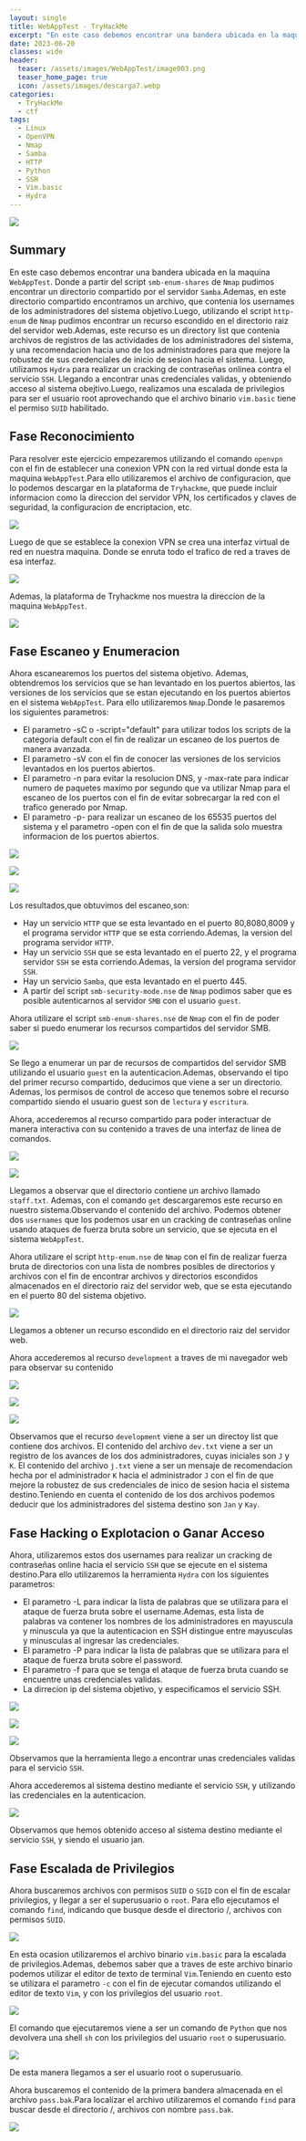 ```yaml
---
layout: single
title: WebAppTest - TryHackMe
excerpt: "En este caso debemos encontrar una bandera ubicada en la maquina `WebAppTest`. Donde a partir del script `smb-enum-shares` de `Nmap` pudimos encontrar un directorio compartido por el servidor `Samba`.Ademas, en este directorio compartido encontramos un archivo, que contenia los usernames de los administradores del sistema objetivo.Luego, utilizando el script `http-enum` de `Nmap` pudimos encontrar un recurso escondido en el directorio raiz del servidor web.Ademas, este recurso es un directory list que contenia archivo de registros de las actividades de los administradores del sistema. Luego, utilizamos `Hydra` para realizar un cracking de contraseñas online contra el servicio `SSH`. Llegando a encontrar unas credenciales validas, y obteniendo acceso al sistema obejtivo.Luego, realizamos una escalada de privilegios para ser el usuario root aprovechando que el archivo binario `vim.basic` tiene el permiso `SUID` habilitado."
date: 2023-06-20
classes: wide
header:
  teaser: /assets/images/WebAppTest/image003.png
  teaser_home_page: true
  icon: /assets/images/descarga7.webp
categories:
  - TryHackMe
  - ctf
tags:
  - Linux  
  - OpenVPN
  - Nmap
  - Samba
  - HTTP
  - Python
  - SSH
  - Vim.basic
  - Hydra
---
```


![](/assets/images/WebAppTest/image001.png)

## Summary

En este caso debemos encontrar una bandera ubicada en la maquina `WebAppTest`. Donde a partir del script `smb-enum-shares` de `Nmap` pudimos encontrar un directorio compartido por el servidor `Samba`.Ademas, en este directorio compartido encontramos un archivo, que contenia los usernames de los administradores del sistema objetivo.Luego, utilizando el script `http-enum` de `Nmap` pudimos encontrar un recurso escondido en el directorio raiz del servidor web.Ademas, este recurso es un directory list que contenia archivos de registros de las actividades de los administradores del sistema, y una recomendacion hacia uno de los administradores para que mejore la robustez de sus credenciales de inicio de sesion hacia el sistema. Luego, utilizamos `Hydra` para realizar un cracking de contraseñas onlinea contra el servicio `SSH`. Llegando a encontrar unas credenciales validas, y obteniendo acceso al sistema obejtivo.Luego, realizamos una escalada de privilegios para ser el usuario root aprovechando que el archivo binario `vim.basic` tiene el permiso `SUID` habilitado.

## Fase Reconocimiento

Para resolver este ejercicio empezaremos utilizando el comando `openvpn` con el fin de establecer una conexion VPN con la red virtual donde esta la maquina `WebAppTest`.Para ello utilizaremos el archivo de configuracion, que lo podemos descargar en la plataforma de `Tryhackme`, que puede incluir informacion como la direccion del servidor VPN, los certificados y claves de seguridad, la configuracion de encriptacion, etc. 

![](/assets/images/WebAppTest/image005.png)

Luego de que se establece la conexion VPN se crea una interfaz virtual de red en nuestra maquina. Donde se enruta todo el trafico de red a traves de esa interfaz.

![](/assets/images/WebAppTest/image007.png)

Ademas, la plataforma de Tryhackme nos muestra la direccion de la maquina `WebAppTest`.

![](/assets/images/WebAppTest/image009.png)

## Fase Escaneo y Enumeracion

Ahora escanearemos los puertos del sistema objetivo. Ademas, obtendremos los servicios que se han levantado en los puertos abiertos, las versiones de los servicios que se estan ejecutando en los puertos abiertos en el sistema `WebAppTest`. Para ello utilizaremos `Nmap`.Donde le pasaremos los siguientes parametros:
- El parametro -sC o -script="default" para utilizar todos los scripts de la categoria default con el fin de realizar un escaneo de los puertos de manera avanzada.
- El parametro -sV con el fin de conocer las versiones de los servicios levantados en los puertos abiertos.
- El parametro -n para evitar la resolucion DNS, y -max-rate para indicar numero de paquetes maximo por segundo que va utilizar Nmap para el escaneo de los puertos con el fin de evitar sobrecargar la red con el trafico generado por Nmap.
- El parametro -p- para realizar un escaneo de los 65535 puertos del sistema y el parametro -open con el fin de que la salida solo muestra informacion de los puertos abiertos.

![](/assets/images/WebAppTest/image011.png)

![](/assets/images/WebAppTest/image013.png)

![](/assets/images/WebAppTest/image015.png)

Los resultados,que obtuvimos del escaneo,son:
- Hay un servicio `HTTP` que se esta levantado en el puerto 80,8080,8009 y el  programa servidor `HTTP` que se esta corriendo.Ademas, la version del programa servidor `HTTP`.
- Hay un servicio `SSH` que se esta levantado en el puerto 22, y el  programa servidor `SSH` se esta corriendo.Ademas, la version del programa servidor `SSH`.
- Hay un servicio `Samba`, que esta levantado en el puerto 445.
- A partir del script `smb-security-mode.nse` de `Nmap` podimos saber que es posible autenticarnos al servidor `SMB` con el usuario `guest`.  

Ahora utilizare el script `smb-enum-shares.nse` de `Nmap` con el fin de poder saber si puedo enumerar los recursos compartidos del servidor SMB.

![](/assets/images/WebAppTest/image017.png)

Se llego a enumerar un par de recursos de compartidos del servidor SMB utilizando el usuario `guest` en la autenticacion.Ademas, observando el tipo del primer recurso compartido, deducimos que viene a ser un directorio. Ademas, los permisos de control de acceso que tenemos sobre el recurso compartido siendo el usuario guest son de `lectura` y `escritura`. 

Ahora, accederemos al recurso compartido para poder interactuar de manera interactiva con su contenido a traves de una interfaz de linea de comandos. 

![](/assets/images/WebAppTest/image019.png)

![](/assets/images/WebAppTest/image021.png)

Llegamos a observar que el directorio contiene un archivo llamado `staff.txt`. Ademas, con el comando `get` descargaremos este recurso en nuestro sistema.Observando el contenido del archivo. Podemos obtener dos `usernames` que los podemos usar en un cracking de contraseñas online usando ataques de fuerza bruta sobre un servicio, que se ejecuta en el sistema `WebAppTest`.

Ahora utilizare el script `http-enum.nse` de `Nmap` con el fin de realizar fuerza bruta de directorios con una lista de nombres posibles de directorios y archivos con el fin de encontrar archivos y directorios escondidos almacenados en el directorio raiz del servidor web, que se esta ejecutando en el puerto 80 del sistema objetivo.

![](/assets/images/WebAppTest/image023.png)

Llegamos a obtener un recurso escondido en el directorio raiz del servidor web.

Ahora accederemos al recurso `development` a traves de mi navegador web para observar su contenido

![](/assets/images/WebAppTest/image025.png)

![](/assets/images/WebAppTest/image027.png)

![](/assets/images/WebAppTest/image029.png)

Observamos que el recurso `development` viene a ser un directoy list que contiene dos archivos. El contenido del archivo `dev.txt` viene a ser un registro de los avances de los dos administradores, cuyas iniciales son `J` y `K`. El contenido del archivo `j.txt` viene a ser un mensaje de recomendacion hecha por el administrador `K` hacia el administrador `J` con el fin de que mejore la robustez de sus credenciales de inico de sesion hacia el sistema destino.Teniendo en cuenta el contenido de los dos archivos podemos deducir que los administradores del sistema destino son `Jan` y `Kay`. 

## Fase Hacking o Explotacion o Ganar Acceso

Ahora, utilizaremos estos dos usernames para realizar un cracking de contraseñas online hacia el servicio `SSH` que se ejecute en el sistema destino.Para ello utilizaremos la herramienta `Hydra` con los siguientes parametros:
- El parametro -L para indicar la lista de palabras que se utilizara para el ataque de fuerza bruta sobre el username.Ademas, esta lista de palabras va contener los nombres de los administradores en mayuscula y minuscula ya que la autenticacion en SSH distingue entre mayusculas y minusculas al ingresar las credenciales.
- El parametro -P para indicar la lista de palabras que se utilizara para el ataque de fuerza bruta sobre el password.
- El parametro -f para que se tenga el ataque de fuerza bruta cuando se encuentre unas credenciales validas.
- La dirrecion ip del sistema objetivo, y especificamos el servicio SSH.

![](/assets/images/WebAppTest/image031.png)

![](/assets/images/WebAppTest/image033.png)

![](/assets/images/WebAppTest/image035.png)


Observamos que la herramienta llego a encontrar unas credenciales validas para el servicio `SSH`.

Ahora accederemos al sistema destino mediante el servicio `SSH`, y utilizando las credenciales en la autenticacion.

![](/assets/images/WebAppTest/image037.png)

Observamos que hemos obtenido acceso al sistema destino mediante el servicio `SSH`, y siendo el usuario jan.

## Fase Escalada de Privilegios

Ahora buscaremos archivos con permisos `SUID` o `SGID` con el fin de escalar privilegios, y llegar a ser el superusuario o `root`. Para ello ejecutamos el comando `find`, indicando que busque desde el directorio /, archivos con permisos `SUID`.

![](/assets/images/WebAppTest/image039.png)

En esta ocasion utilizaremos el archivo binario `vim.basic` para la escalada de privilegios.Ademas, debemos saber que a traves de este archivo binario podemos utilizar el editor de texto de terminal `Vim`.Teniendo en cuento esto se utilizara el parametro `-c` con el fin de ejecutar comandos utilizando el editor de texto `Vim`, y con los privilegios del usuario `root`. 

![](/assets/images/WebAppTest/image041.png)

El comando que ejecutaremos viene a ser un comando de `Python` que nos devolvera una shell `sh` con los privilegios del usuario `root` o superusuario.

![](/assets/images/WebAppTest/image043.png)

De esta manera llegamos a ser el usuario root o superusuario.

Ahora buscaremos el contenido de la primera bandera almacenada en el archivo `pass.bak`.Para localizar el archivo utilizaremos el comando `find` para buscar desde el directorio /, archivos con nombre `pass.bak`.

![](/assets/images/WebAppTest/image045.png)























